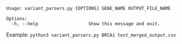 ```
Usage: variant_parsers.py [OPTIONS] GENE_NAME OUTPUT_FILE_NAME

Options:
  -h, --help                   Show this message and exit.
```

Example:
``` python3 variant_parsers.py BRCA1 test_merged_output.csv ``` 
